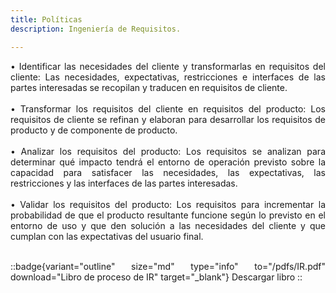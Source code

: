 ```yaml
---
title: Políticas
description: Ingeniería de Requisitos.

---
```

<div style="text-align: justify;">
•  Identificar las necesidades del cliente y transformarlas en requisitos del cliente: Las necesidades, expectativas, restricciones e interfaces de las partes interesadas se recopilan y traducen en requisitos de cliente.
<br><br>
•  Transformar los requisitos del cliente en requisitos del producto: Los requisitos de cliente se refinan y elaboran para desarrollar los requisitos de producto y de componente de producto.
<br><br>
•  Analizar los requisitos del producto: Los requisitos se analizan para determinar qué impacto tendrá el entorno de operación previsto sobre la capacidad para satisfacer las necesidades, las expectativas, las restricciones y las interfaces de las partes interesadas.
<br><br>
•  Validar los requisitos del producto: Los requisitos para incrementar la probabilidad de que el producto resultante funcione según lo previsto en el entorno de uso y que den solución a las necesidades del cliente y que cumplan con las expectativas del usuario final.
<br><br>

::badge{variant="outline" size="md" type="info" to="/pdfs/IR.pdf" download="Libro de proceso de IR" target="_blank"}
Descargar libro
::
</div>
